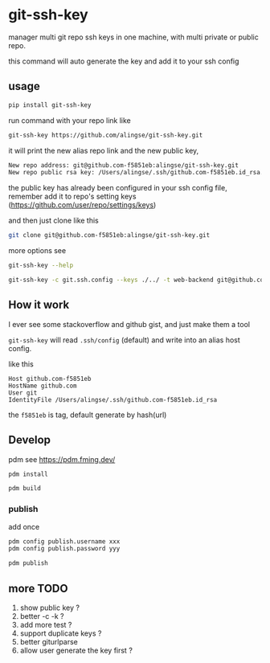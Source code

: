 # git-ssh-key

manager multi git repo ssh keys in one machine, with multi private or public repo.

this command will auto generate the key and add it to your ssh config

## usage

```bash
pip install git-ssh-key
```

run command with your repo link like

```bash
git-ssh-key https://github.com/alingse/git-ssh-key.git
```

it will print the new alias repo link and the new public key,
```bash
New repo address: git@github.com-f5851eb:alingse/git-ssh-key.git
New repo public rsa key: /Users/alingse/.ssh/github.com-f5851eb.id_rsa.pub
```

the public key has already been configured in your ssh config file, remember add it to repo's setting keys (https://github.com/user/repo/settings/keys)

and then just clone like this

```bash
git clone git@github.com-f5851eb:alingse/git-ssh-key.git
```

more options see

```bash
git-ssh-key --help
```


```bash
git-ssh-key -c git.ssh.config --keys ./../ -t web-backend git@github.com:alingse/git-ssh-key.git
```


## How it work

I ever see some stackoverflow and github gist, and just make them a tool

`git-ssh-key` will read `.ssh/config` (default) and write into an alias host config.

like this

```
Host github.com-f5851eb
HostName github.com
User git
IdentityFile /Users/alingse/.ssh/github.com-f5851eb.id_rsa
```

the `f5851eb` is tag, default generate by hash(url)

## Develop

pdm see https://pdm.fming.dev/

```bash
pdm install

pdm build
```

### publish

add once

```bash
pdm config publish.username xxx
pdm config publish.password yyy
```

```bash
pdm publish
```

## more TODO

1. show public key ?
2. better -c -k ?
5. add more test ?
6. support duplicate keys ?
7. better giturlparse
8. allow user generate the key first ?

